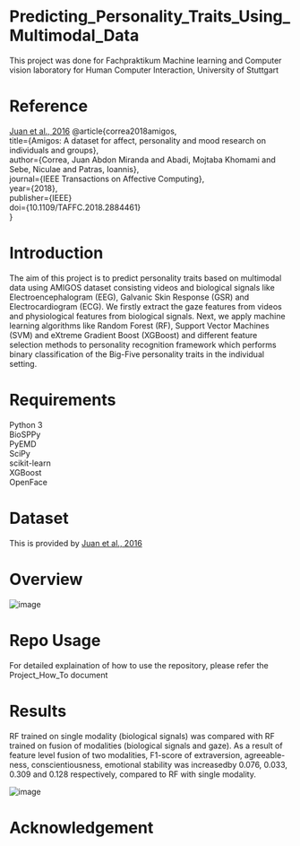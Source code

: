 # Predicting_Personality_Traits_Using_Multimodal_Data
This project was done for Fachpraktikum Machine learning and Computer vision laboratory for Human Computer Interaction, University of Stuttgart

# Reference
[Juan et al., 2016](http://www.eecs.qmul.ac.uk/mmv/datasets/amigos/doc/Paper_TAC.pdf)
@article{correa2018amigos,<br>
  title={Amigos: A dataset for affect, personality and mood research on individuals and groups},<br>
  author={Correa, Juan Abdon Miranda and Abadi, Mojtaba Khomami and Sebe, Niculae and Patras, Ioannis},<br>
  journal={IEEE Transactions on Affective Computing},<br>
  year={2018},<br>
  publisher={IEEE}<br>
  doi={10.1109/TAFFC.2018.2884461}<br>
}

# Introduction

The aim of this project is to predict personality traits based on multimodal data using AMIGOS dataset consisting videos and biological signals like Electroencephalogram (EEG), Galvanic Skin Response (GSR) and Electrocardiogram (ECG). We firstly extract the gaze features from videos and physiological features from biological signals. Next, we apply machine learning algorithms like Random Forest (RF), Support Vector Machines (SVM) and eXtreme Gradient Boost (XGBoost) and different feature selection methods to personality recognition framework which performs binary classification of the Big-Five personality traits in the individual setting.

# Requirements
Python 3<br>
BioSPPy<br>
PyEMD<br>
SciPy<br>
scikit-learn<br>
XGBoost<br>
OpenFace<br>

# Dataset
This is provided by [Juan et al., 2016](http://www.eecs.qmul.ac.uk/mmv/datasets/amigos/doc/Paper_TAC.pdf)

# Overview
![image](https://user-images.githubusercontent.com/43397172/150693549-c115f064-2948-4d7e-92c4-859665fa44d1.png)

# Repo Usage
For detailed explaination of how to use the repository, please refer the Project_How_To document

# Results
RF trained on single modality (biological signals) was compared with RF trained on fusion of modalities (biological signals and gaze). As a result of feature level fusion of two modalities, F1-score of extraversion, agreeable-ness, conscientiousness, emotional stability was increasedby 0.076, 0.033, 0.309 and 0.128 respectively, compared to RF with single modality.

![image](https://user-images.githubusercontent.com/43397172/150693776-bf867cfe-84c3-48d7-8e35-ed55c87a86f4.png)

# Acknowledgement





